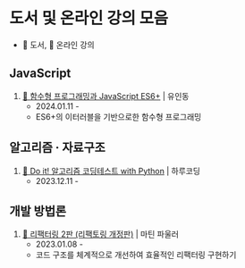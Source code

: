 # 도서 및 온라인 강의 모음

- 📖 도서, 🎥 온라인 강의

## JavaScript

1. [🎥 함수형 프로그래밍과 JavaScript ES6+](./IF-functional/README.md) | 유인동
   - 2024.01.11 -
   - ES6+의 이터러블을 기반으로한 함수형 프로그래밍
     <br/>

## 알고리즘 · 자료구조

1. [📖 Do it! 알고리즘 코딩테스트 with Python](https://github.com/JayeHa/algorithm-study/blob/master/do-it/do-it.md) | 하루코딩
   - 2023.12.11 -
     <br/>

## 개발 방법론

1. [📖 리팩터링 2판 (리팩토링 개정판)](#) | 마틴 파울러
   - 2023.01.08 -
   - 코드 구조를 체계적으로 개선하여 효율적인 리팩터링 구현하기
     <br/>
